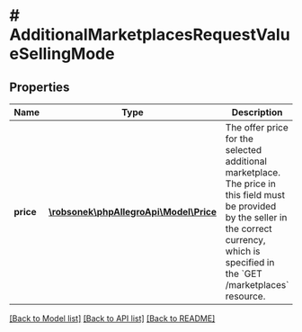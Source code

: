 # # AdditionalMarketplacesRequestValueSellingMode

## Properties

Name | Type | Description | Notes
------------ | ------------- | ------------- | -------------
**price** | [**\robsonek\phpAllegroApi\Model\Price**](Price.md) | The offer price for the selected additional marketplace. The price in this field must be provided by the seller in the correct currency, which is specified in the &#x60;GET /marketplaces&#x60; resource. | [optional]

[[Back to Model list]](../../README.md#models) [[Back to API list]](../../README.md#endpoints) [[Back to README]](../../README.md)
